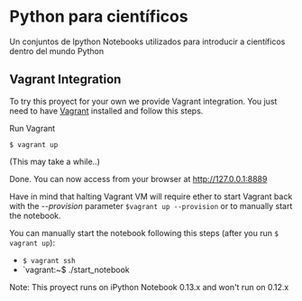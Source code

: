 Python para científicos
====================

Un conjuntos de Ipython Notebooks utilizados para introducir a científicos dentro del mundo Python

## Vagrant Integration

To try this proyect for your own we provide Vagrant integration.
You just need to have [Vagrant](http://www.vagrantup.com/) installed and follow this steps.

Run Vagrant

`$ vagrant up`

(This may take a while..)

Done. You can now access from your browser at http://127.0.0.1:8889

Have in mind that halting Vagrant VM will require ether to start Vagrant back with the *--provision* parameter `$vagrant up --provision` or to manually start the notebook.

You can manually start the notebook following this steps (after you run `$ vagrant up`):

- `$ vagrant ssh`
- `vagrant:~$ ./start_notebook


Note: This proyect runs on iPython Notebook 0.13.x and won't run on 0.12.x